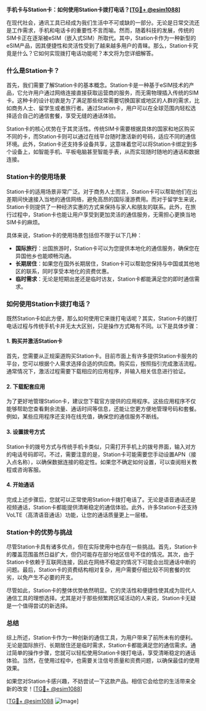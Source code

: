 **手机卡与Station卡：如何使用Station卡拨打电话？[[TG💪+ @esim1088](https://t.me/s/esim1088)]**

在现代社会，通讯工具已经成为我们生活中不可或缺的一部分。无论是日常交流还是工作需求，手机和电话卡的重要性不言而喻。然而，随着科技的发展，传统的SIM卡正在逐渐被eSIM（嵌入式SIM）所取代。其中，Station卡作为一种新型的eSIM产品，因其便捷性和灵活性受到了越来越多用户的青睐。那么，Station卡究竟是什么？它如何实现拨打电话功能呢？本文将为您详细解答。

### 什么是Station卡？

首先，我们需要了解Station卡的基本概念。Station卡是一种基于eSIM技术的产品，它允许用户通过网络连接直接获取运营商的服务，而无需物理插入传统的SIM卡。这种卡的设计初衷是为了满足那些经常需要切换国家或地区的人群的需求，比如商务人士、留学生或者旅行者。通过Station卡，用户可以在全球范围内轻松选择适合自己的通信套餐，享受无缝的通话体验。

Station卡的核心优势在于其灵活性。传统SIM卡需要根据具体的国家和地区购买不同的卡，而Station卡则可以通过在线平台随时激活新的号码，适应不同的通信环境。此外，Station卡还支持多设备共享，这意味着您可以将Station卡绑定到多个设备上，如智能手机、平板电脑甚至智能手表，从而实现随时随地的通话和数据连接。

### Station卡的使用场景

Station卡的适用场景非常广泛。对于商务人士而言，Station卡可以帮助他们在出差期间快速接入当地的通信网络，避免高昂的国际漫游费用。而对于留学生来说，Station卡则提供了一种经济实惠的方式来保持与家人和朋友的联系。此外，在旅行过程中，Station卡也能让用户享受到更加灵活的通信服务，无需担心更换当地SIM卡的麻烦。

具体来说，Station卡的使用场景包括但不限于以下几种：
- **国际旅行**：出国旅游时，Station卡可以为您提供本地化的通信服务，确保您在异国他乡也能顺畅沟通。
- **长期居住**：如果您在国外长期居住，Station卡可以帮助您保持与中国或其他地区的联系，同时享受本地化的资费优惠。
- **临时需求**：无论是短期出差还是临时访友，Station卡都能满足您的即时通信需求。

### 如何使用Station卡拨打电话？

既然Station卡如此方便，那么如何使用它来拨打电话呢？其实，Station卡的拨打电话过程与传统手机卡并无太大区别，只是操作方式略有不同。以下是具体步骤：

#### 1. 购买并激活Station卡
首先，您需要从正规渠道购买Station卡。目前市面上有许多提供Station卡服务的平台，您可以根据个人需求选择合适的供应商。购买后，按照指引完成激活流程。通常情况下，激活过程需要下载相应的应用程序，并输入相关信息进行验证。

#### 2. 下载配套应用
为了更好地管理Station卡，建议您下载官方提供的应用程序。这些应用程序不仅能够帮助您查看剩余流量、通话时间等信息，还能让您更方便地管理号码和套餐。例如，某些应用程序还支持在线充值，确保您的通信服务不断线。

#### 3. 设置拨号方式
Station卡的拨号方式与传统手机卡类似，只需打开手机上的拨号界面，输入对方的电话号码即可。不过，需要注意的是，Station卡可能需要您手动设置APN（接入点名称），以确保数据连接的稳定性。如果您不确定如何设置，可以查阅相关教程或咨询客服。

#### 4. 开始通话
完成上述步骤后，您就可以正常使用Station卡拨打电话了。无论是语音通话还是视频通话，Station卡都能提供清晰稳定的通信体验。此外，许多Station卡还支持VoLTE（高清语音通话）功能，让您的通话质量更上一层楼。

### Station卡的优势与挑战

尽管Station卡具有诸多优点，但在实际使用中也存在一些挑战。首先，Station卡的覆盖范围虽然日益扩大，但仍可能存在部分地区信号不佳的情况。其次，由于Station卡依赖于互联网连接，因此在网络不稳定的情况下可能会出现通话中断的问题。最后，Station卡的资费结构相对复杂，用户需要仔细比较不同套餐的优劣，以免产生不必要的开支。

尽管如此，Station卡的整体优势依然明显。它的灵活性和便捷性使其成为现代人通信工具的理想选择。尤其是对于那些频繁跨区域活动的人来说，Station卡无疑是一个值得尝试的新选择。

### 总结

综上所述，Station卡作为一种创新的通信工具，为用户带来了前所未有的便利。无论是国际旅行、长期居住还是临时需求，Station卡都能满足您的通信需求。通过简单的操作步骤，您就可以轻松使用Station卡拨打电话，享受清晰稳定的通话体验。当然，在使用过程中，也需要关注信号质量和资费问题，以确保最佳的使用效果。

如果您对Station卡感兴趣，不妨尝试一下这款产品。相信它会给您的生活带来全新的改变！[[TG💪+ @esim1088](https://t.me/s/esim1088)]

[[TG💪+ @esim1088](https://t.me/s/esim1088) ![Image](https://i.postimg.cc/4NQfJmqS/Snipaste-2025-05-13-00-14-12.png)]